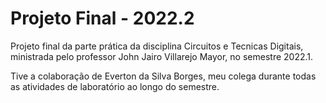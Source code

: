 # Projeto Final - 2022.2

Projeto final da parte prática da disciplina Circuitos e Tecnicas Digitais, ministrada pelo professor John Jairo Villarejo Mayor, no semestre 2022.1.

Tive a colaboração de Everton da Silva Borges, meu colega durante todas as atividades de laboratório ao longo do semestre.
